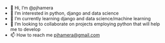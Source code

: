 - 👋 Hi, I’m @pjhamera
- 👀 I’m interested in python, django and data science 
- 🌱 I’m currently learning django and data science/machine learning
- 💞️ I’m looking to collaborate on projects employing python that will help me to develop
- 📫 How to reach me pjhamera@gmail.com

<!---
pjhamera/pjhamera is a ✨ special ✨ repository because its `README.md` (this file) appears on your GitHub profile.
You can click the Preview link to take a look at your changes.
--->
